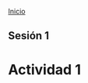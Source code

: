 <!-- No borrar o modificar -->
[Inicio](./index.md)

## Sesión 1 


<!-- Su documentación aquí -->

# Actividad 1






